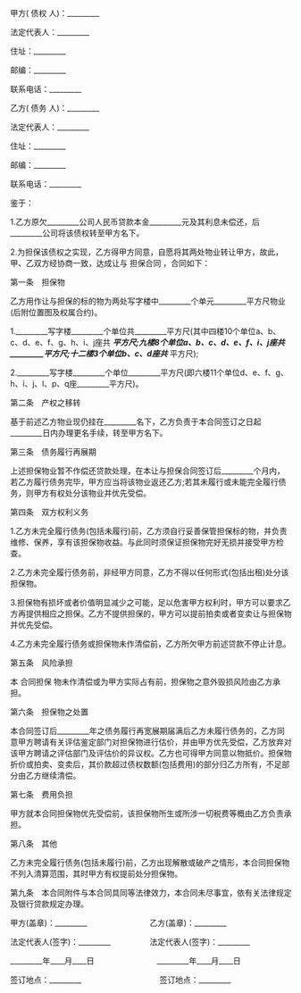 
 


甲方(
债权
人)：_________


法定代表人：_________


住址：_________


邮编：_________


联系电话：_________


乙方(
债务
人)：_________


法定代表人：_________


住址：_________


邮编：_________


联系电话：_________


鉴于：


1.乙方原欠_________公司人民币贷款本金_________元及其利息未偿还，后_________公司将该债权转至甲方名下。


2.为担保该债权之实现，乙方得甲方同意，自愿将其两处物业转让甲方，故此，甲、乙双方经协商一致，达成让与
担保合同
，合同如下：


第一条　担保物


乙方用作让与担保的标的物为两处写字楼中_________个单元_________平方尺物业(后附位置图及权属合约)。


1._________写字楼_________个单位共_________平方尺(其中四楼10个单位a、b、c、d、e、f、g、h、i、j座共 _________平方尺;九楼8个单位a、b、c、d、e、f、i、j座共_________平方尺;十二楼3个单位b、c、d座共_________ 平方尺);


2._________写字楼_________个单位_________平方尺(即六楼11个单位d、e、f、g、h、i、j、l、p、q座_________平方尺)。


第二条　产权之移转


基于前述乙方物业现仍挂在_________名下，乙方负责于本合同签订之日起_________日内办理更名手续，转至甲方名下。


第三条　债务履行再展期


上述担保物业暂不作偿还贷款处理，在本让与担保合同签订后_________个月内，若乙方履行债务完毕，甲方应当将该物业返还乙方;若其未履行或未能完全履行债务，则甲方有权处分该物业并优先受偿。


第四条　双方权利义务


1.乙方未完全履行债务(包括未履行)前，乙方须自行妥善保管担保标的物，并负责维修、保养，享有该担保物收益。与此同时须保证担保物完好无损并接受甲方检查。


2.乙方未完全履行债务前，非经甲方同意，乙方不得以任何形式(包括出租)处分该担保物。


3.担保物有损坏或者价值明显减少之可能，足以危害甲方权利时，甲方可以要求乙方再提供相应之担保。乙方不提供担保的，甲方可以提前拍卖或者变卖让与担保物并优先受偿。


4.乙方未完全履行债务或担保物未作清偿前，乙方所欠甲方前述贷款不停止计息。


第五条　风险承担


本
合同担保
物未作清偿或为甲方实际占有前，担保物之意外毁损风险由乙方承担。


第六条　担保物之处置


本合同签订后_________年之债务履行再宽展期届满后乙方未履行债务的，乙方同意甲方聘请有关评估鉴定部门对担保物进行估价，并由甲方优先受偿，乙方放弃对该甲方聘请之评估部门及评估价的异议权。乙方也可得甲方同意以物抵价。担保物折价或拍卖、变卖后，其价款超过债权数额(包括费用)的部分归乙方所有，不足部分由乙方继续清偿。


第七条　费用负担


甲方就本合同担保物优先受偿前，该担保物所生或所涉一切税费等概由乙方负责承担。


第八条　其他


乙方未完全履行债务(包括未履行)前，乙方出现解散或破产之情形，本合同担保物不列入清算范围，其时甲方有权提前处分担保物。


第九条　本合同附件与本合同具同等法律效力，本合同未尽事宜，依有关法律规定及银行贷款规定办理。


甲方(盖章)：_________　　　　　　　　乙方(盖章)：_________


法定代表人(签字)：_________　　　　　法定代表人(签字)：_________


_________年____月____日　　　　　　　　_________年____月____日


签订地点：_________　　　　　　　　　　签订地点：_________
 


 

 
 
 
 
 
  


  
 

  


  


  
 
 
 
 

